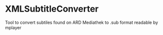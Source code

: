 XMLSubtitleConverter
====================

Tool to convert subtiles found on ARD Mediathek to .sub format readable by mplayer
